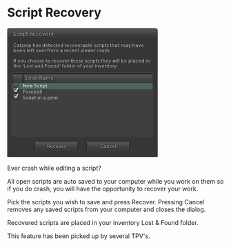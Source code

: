 # Script Recovery

![Script Recovery Floater >](./script_recovery/script_recovery.png)

Ever crash while editing a script?

All open scripts are auto saved to your computer while you work on them so if you do crash, you will have the opportunity to recover your work.

Pick the scripts you wish to save and press Recover. Pressing Cancel removes any saved scripts from your computer and closes the dialog.

Recovered scripts are placed in your inventory Lost & Found folder.

This feature has been picked up by several TPV's.
